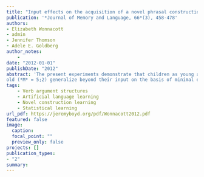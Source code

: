 ```yaml
---
title: "Input effects on the acquisition of a novel phrasal construction in 5 year olds"
publication: '*Journal of Memory and Language, 66*(3), 458-478'
authors:
- Elizabeth Wonnacott
- admin
- Jennifer Thomson
- Adele E. Goldberg
author_notes:
    -
date: "2012-01-01"
publishDate: "2012"
abstract: 'The present experiments demonstrate that children as young as five years
old (*M* = 5;2) generalize beyond their input on the basis of minimal exposure to a novel argument structure construction. The novel construction that was used involved a non-English phrasal pattern: VN1N2, paired with a novel abstract meaning: N2 approaches N1. At the same time, we find that children are keenly sensitive to the input: they show knowledge of the construction after a single day of exposure but this grows stronger after 3 days; also, children generalize more readily to new verbs when the input contains more than one verb.'
tags:
    - Verb argument structures
    - Artificial language learning
    - Novel construction learning
    - Statistical learning
url_pdf: https://jeremyboyd.org/pdf/Wonnacott2012.pdf
featured: false
image:
  caption:
  focal_point: ""
  preview_only: false
projects: []
publication_types:
- "2"
summary: 
---
```

